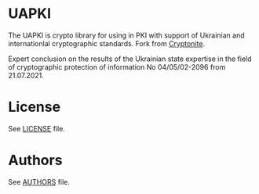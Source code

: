 # UAPKI

The UAPKI is crypto library for using in PKI with support of Ukrainian and internationlal cryptographic standards.
Fork from [Cryptonite](https://github.com/privat-it/cryptonite).

Expert conclusion on the results of the Ukrainian state expertise in the field of cryptographic protection of information No 04/05/02-2096 from 21.07.2021.

# License
See [LICENSE](LICENSE) file.

# Authors
See [AUTHORS](AUTHORS) file.
